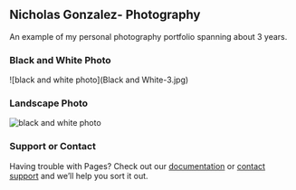 ## Nicholas Gonzalez- Photography

An example of my personal photography portfolio spanning about 3 years.

### Black and White Photo

![black and white photo](Black and White-3.jpg)

### Landscape Photo

![black and white photo](https://drive.google.com/file/d/1YKlEemYE97nRsQgamugR_nR9LIWYhKMw/view?usp=sharing)

### Support or Contact

Having trouble with Pages? Check out our [documentation](https://docs.github.com/categories/github-pages-basics/) or [contact support](https://github.com/contact) and we’ll help you sort it out.
